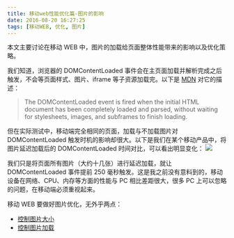 ```yaml
---
title: 移动web性能优化篇-图片的影响
date: 2016-08-20 16:27:25
tags: [移动WEB, 优化, 图片]
---
```


本文主要讨论在移动 WEB 中，图片的加载给页面整体性能带来的影响以及优化策略。

我们知道，浏览器的 DOMContentLoaded 事件会在主页面加载并解析完成之后触发，不会等页面样式、图片、iframe 等子资源加载完。以下是 [MDN](https://developer.mozilla.org/en/docs/Web/Events/DOMContentLoaded) 对它的描述：

>The DOMContentLoaded event is fired when the initial HTML document has been completely loaded and parsed, without waiting for stylesheets, images, and subframes to finish loading.

但在实际测试中，移动端完全相同的页面，加载与不加载图片对 DOMContentLoaded 触发时机的影响却很大。以下是我们在某个移动产品中，将图片延迟加载后的 DOMContentLoaded 时间对比，可以看出明显变化：
![](//st.imququ.com/i/webp/static/uploads/2015/10/dom-ready-time.png)

我们只是将页面所有图片（大约十几张）进行延迟加载，就让 DOMContentLoaded 事件提前 250 毫秒触发。这是我之前没有意料到的，移动设备在网络、CPU、内存等方面的性能与 PC 相比差距很大，很多 PC 上可以忽略的问题，在移动端必须重视起来。

移动 WEB 要做好图片优化，无外乎两点：
- [控制图片大小](/2016/08/20/移动web性能优化篇-图片的大小/)
- [控制图片加载](/2016/08/20/移动web性能优化篇-图片的加载/)


